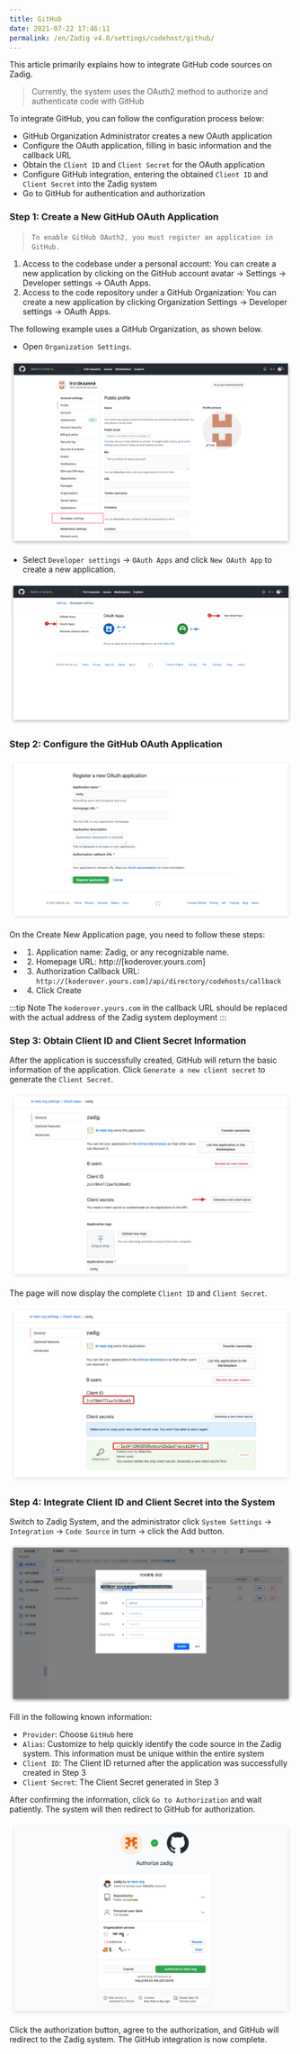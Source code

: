```yaml
---
title: GitHub
date: 2021-07-22 17:46:11
permalink: /en/Zadig v4.0/settings/codehost/github/
---
```


This article primarily explains how to integrate GitHub code sources on Zadig.

> Currently, the system uses the OAuth2 method to authorize and authenticate code with GitHub

To integrate GitHub, you can follow the configuration process below:

- GitHub Organization Administrator creates a new OAuth application
- Configure the OAuth application, filling in basic information and the callback URL
- Obtain the `Client ID` and `Client Secret` for the OAuth application
- Configure GitHub integration, entering the obtained `Client ID` and `Client Secret` into the Zadig system
- Go to GitHub for authentication and authorization

### Step 1: Create a New GitHub OAuth Application

> `To enable GitHub OAuth2, you must register an application in GitHub.`

1. Access to the codebase under a personal account: You can create a new application by clicking on the GitHub account avatar -> Settings -> Developer settings -> OAuth Apps.
2. Access to the code repository under a GitHub Organization: You can create a new application by clicking Organization Settings -> Developer settings -> OAuth Apps.

The following example uses a GitHub Organization, as shown below.

- Open `Organization Settings`.

![github](../../../../_images/github.png)

- Select `Developer settings` -> `OAuth Apps` and click `New OAuth App` to create a new application.

![github](../../../../_images/github1.png)

### Step 2: Configure the GitHub OAuth Application

![github](../../../../_images/github2.png)

On the Create New Application page, you need to follow these steps:

- 1. Application name: Zadig, or any recognizable name.
- 2. Homepage URL: http://[koderover.yours.com]
- 3. Authorization Callback URL: `http://[koderover.yours.com]/api/directory/codehosts/callback`
- 4. Click Create

:::tip Note
The `koderover.yours.com` in the callback URL should be replaced with the actual address of the Zadig system deployment
:::

### Step 3: Obtain Client ID and Client Secret Information

After the application is successfully created, GitHub will return the basic information of the application. Click `Generate a new client secret` to generate the `Client Secret`.

![github](../../../../_images/github3.png)

The page will now display the complete `Client ID` and `Client Secret`.

![github](../../../../_images/github4.png)

### Step 4: Integrate Client ID and Client Secret into the System

Switch to Zadig System, and the administrator click `System Settings` -> `Integration` -> `Code Source` in turn -> click the Add button.

![github](../../../../_images/github5.png)

Fill in the following known information:

- `Provider`: Choose `GitHub` here
- `Alias`: Customize to help quickly identify the code source in the Zadig system. This information must be unique within the entire system
- `Client ID`: The Client ID returned after the application was successfully created in Step 3
- `Client Secret`: The Client Secret generated in Step 3

After confirming the information, click `Go to Authorization` and wait patiently. The system will then redirect to GitHub for authorization.

![github](../../../../_images/github6.png)

Click the authorization button, agree to the authorization, and GitHub will redirect to the Zadig system. The GitHub integration is now complete.